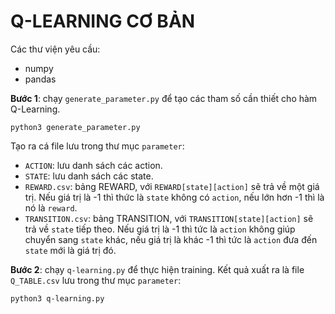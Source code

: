 # Q-LEARNING CƠ BẢN

Các thư viện yêu cầu:

- numpy
- pandas

**Bước 1**: chạy `generate_parameter.py` để tạo các tham số cần thiết cho hàm Q-Learning.

```
python3 generate_parameter.py
```

Tạo ra cá file lưu trong thư mục `parameter`:

- `ACTION`: lưu danh sách các action.
- `STATE`: lưu danh sách các state.
- `REWARD.csv`: bảng REWARD, với `REWARD[state][action]` sẽ trả về một giá trị. Nếu giá trị là -1 thì thức là `state` không có `action`, nếu lớn hơn -1 thì là nó là `reward`.
- `TRANSITION.csv`: bảng TRANSITION, với `TRANSITION[state][action]` sẽ trả về `state` tiếp theo. Nếu giá trị là -1 thì tức là `action` không giúp chuyển sang `state` khác, nếu giá trị là khác -1 thì tức là `action` đưa đến `state` mới là giá trị đó.

**Bước 2**: chạy `q-learning.py` để thực hiện training. Kết quả xuất ra là file `Q_TABLE.csv` lưu trong thư mục `parameter`:

```
python3 q-learning.py
```
